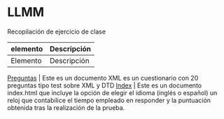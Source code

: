 # LLMM
Recopilación de ejercicio de clase


    
elemento | Descripción
-------- | -----------
Elemento | Descripción

[Preguntas](/ProyectoXML/Práctica%203º%20trimestre/Preguntas.xml) | Este es un documento XML es un cuestionario con 20 preguntas tipo test sobre XML y
DTD
[Index](/ProyectoXML/Práctica%203º%20trimestre/index.html) | Este es un documento index.html que incluye la opción de elegir el idioma (inglés o español) un reloj que contabilice el tiempo empleado en responder y la puntuación obtenida tras la realización de la prueba.


